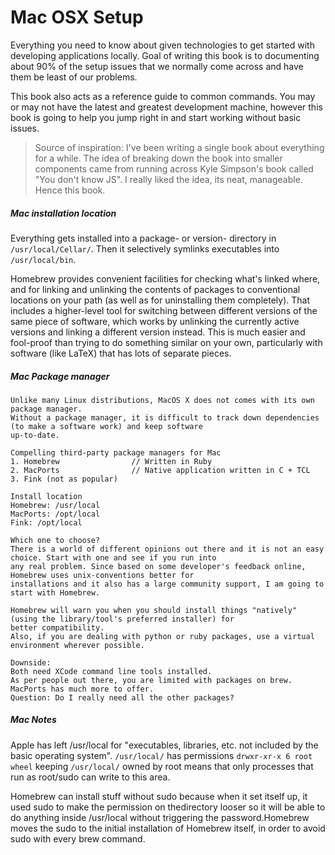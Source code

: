 # Mac OSX Setup

Everything you need to know about given technologies to get started with developing applications locally. Goal of writing this book is to documenting about 90% of the setup issues that we normally come across and have them be least of our problems.

This book also acts as a reference guide to common commands. You may or may not have the latest and greatest development machine, however this book is going to help you jump right in and start working without basic issues.

> Source of inspiration: I've been writing a single book about everything for a while. The idea of breaking down the book into smaller components came from running across Kyle Simpson's book called "You don't know JS". I really liked the idea, its neat, manageable. Hence this book.

##### Mac installation location

Everything gets installed into a package- or version- directory in `/usr/local/Cellar/`. Then it selectively symlinks executables into `/usr/local/bin`.

Homebrew provides convenient facilities for checking what's linked where, and for linking and unlinking the contents of packages to conventional locations on your path \(as well as for uninstalling them completely\). That includes a higher-level tool for switching between different versions of the same piece of software, which works by unlinking the currently active versions and linking a different version instead. This is much easier and fool-proof than trying to do something similar on your own, particularly with software \(like LaTeX\) that has lots of separate pieces.

##### Mac Package manager

```
Unlike many Linux distributions, MacOS X does not comes with its own package manager.
Without a package manager, it is difficult to track down dependencies (to make a software work) and keep software
up-to-date.

Compelling third-party package managers for Mac
1. Homebrew                // Written in Ruby
2. MacPorts                // Native application written in C + TCL
3. Fink (not as popular)

Install location
Homebrew: /usr/local
MacPorts: /opt/local
Fink: /opt/local

Which one to choose?
There is a world of different opinions out there and it is not an easy choice. Start with one and see if you run into
any real problem. Since based on some developer's feedback online, Homebrew uses unix-conventions better for
installations and it also has a large community support, I am going to start with Homebrew.

Homebrew will warn you when you should install things "natively" (using the library/tool's preferred installer) for
better compatibility.
Also, if you are dealing with python or ruby packages, use a virtual environment wherever possible.

Downside:
Both need XCode command line tools installed.
As per people out there, you are limited with packages on brew. MacPorts has much more to offer.
Question: Do I really need all the other packages?
```

##### Mac Notes

Apple has left /usr/local for "executables, libraries, etc. not included by the basic operating system". `/usr/local/` has permissions `drwxr-xr-x 6 root wheel` keeping `/usr/local/` owned by root means that only processes that run as root/sudo can write to this area.

Homebrew can install stuff without sudo because when it set itself up, it used sudo to make the permission on thedirectory looser so it will be able to do anything inside /usr/local without triggering the password.Homebrew moves the sudo to the initial installation of Homebrew itself, in order to avoid sudo with every brew command.

